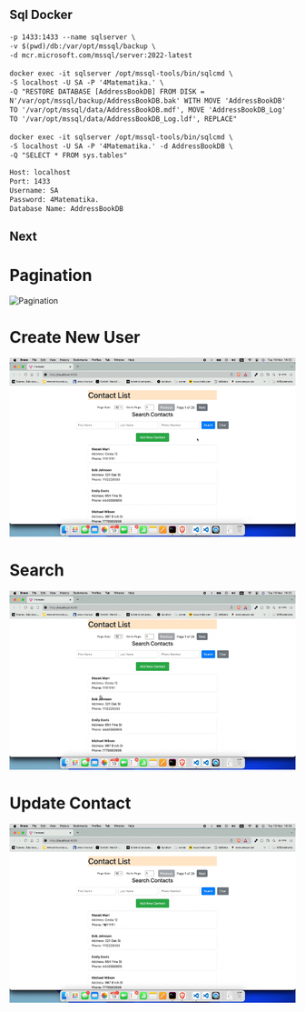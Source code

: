 ## Sql Docker
 
 ```docker run -e "ACCEPT_EULA=Y" -e "SA_PASSWORD=4Matematika." \
-p 1433:1433 --name sqlserver \
-v $(pwd)/db:/var/opt/mssql/backup \
-d mcr.microsoft.com/mssql/server:2022-latest

docker exec -it sqlserver /opt/mssql-tools/bin/sqlcmd \
-S localhost -U SA -P '4Matematika.' \
-Q "RESTORE DATABASE [AddressBookDB] FROM DISK = N'/var/opt/mssql/backup/AddressBookDB.bak' WITH MOVE 'AddressBookDB' TO '/var/opt/mssql/data/AddressBookDB.mdf', MOVE 'AddressBookDB_Log' TO '/var/opt/mssql/data/AddressBookDB_Log.ldf', REPLACE"

docker exec -it sqlserver /opt/mssql-tools/bin/sqlcmd \
-S localhost -U SA -P '4Matematika.' -d AddressBookDB \
-Q "SELECT * FROM sys.tables"
```

```Access the Database
Host: localhost
Port: 1433
Username: SA
Password: 4Matematika.
Database Name: AddressBookDB
```

## Next

# Pagination

![Pagination](https://github.com/ernestsmotlak/TestAssignment/blob/main/Gifs/PaginationGif.gif)

# Create New User
![Create New User](https://github.com/ernestsmotlak/TestAssignment/blob/main/Gifs/CreateNewUserGif.gif)

# Search

![Search](https://github.com/ernestsmotlak/TestAssignment/blob/main/Gifs/SearchGif.gif)

# Update Contact

![Update Contact](https://github.com/ernestsmotlak/TestAssignment/blob/main/Gifs/UpdateContactGif.gif)
